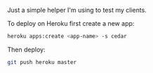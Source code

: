 Just a simple helper I'm using to test my clients.

To deploy on Heroku first create a new app:

```bash
heroku apps:create <app-name> -s cedar
```

Then deploy:

```bash
git push heroku master
```
